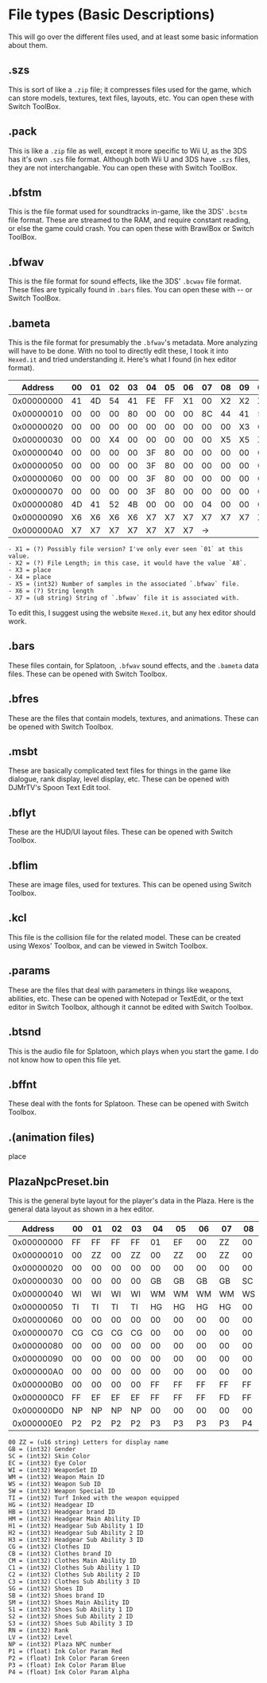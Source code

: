 # File types (Basic Descriptions)

This will go over the different files used, and at least some basic information about them.

## .szs
  This is sort of like a `.zip` file; it compresses files used for the game, which can store models, textures, text files, layouts, etc. You can open these with Switch ToolBox.
## .pack
  This is like a `.zip` file as well, except it more specific to Wii U, as the 3DS has it's own `.szs` file format. Although both Wii U and 3DS have `.szs` files, they are not interchangable. You can open these with Switch ToolBox.
## .bfstm
  This is the file format used for soundtracks in-game, like the 3DS' `.bcstm` file format. These are streamed to the RAM, and require constant reading, or else the game could crash. You can open these with BrawlBox or Switch ToolBox.
## .bfwav
  This is the file format for sound effects, like the 3DS' `.bcwav` file format. These files are typically found in `.bars` files. You can open these with -- or Switch ToolBox.
## .bameta
  This is the file format for presumably the `.bfwav`'s metadata. More analyzing will have to be done. With no tool to directly edit these, I took it into `Hexed.it` and tried understanding it. Here's what I found (in hex editor format).

|Address|00|01|02|03|04|05|06|07|08|09|0A|0B|0C|0D|0E|0F|
|--|--|--|--|--|--|--|--|--|--|--|--|--|--|--|--|--|
|0x00000000|41|4D|54|41|FE|FF|X1|00|X2|X2|X2|X2|00|00|00|00|
|0x00000010|00|00|00|80|00|00|00|8C|44|41|54|41|00|00|00|60|
|0x00000020|00|00|00|00|00|00|00|00|00|X3|00|02|3F|49|93|26|
|0x00000030|00|00|X4|00|00|00|00|00|X5|X5|X5|X5|00|00|00|00|
|0x00000040|00|00|00|00|3F|80|00|00|00|00|00|00|3F|80|00|00|
|0x00000050|00|00|00|00|3F|80|00|00|00|00|00|00|3F|80|00|00|
|0x00000060|00|00|00|00|3F|80|00|00|00|00|00|00|3F|80|00|00|
|0x00000070|00|00|00|00|3F|80|00|00|00|00|00|00|3F|80|00|00|
|0x00000080|4D|41|52|4B|00|00|00|04|00|00|00|00|53|54|52|47|
|0x00000090|X6|X6|X6|X6|X7|X7|X7|X7|X7|X7|X7|X7|X7|X7|X7|X7|
|0x000000A0|X7|X7|X7|X7|X7|X7|X7|->|
    
```
- X1 = (?) Possibly file version? I've only ever seen `01` at this value.
- X2 = (?) File Length; in this case, it would have the value `A8`.
- X3 = place
- X4 = place
- X5 = (int32) Number of samples in the associated `.bfwav` file.
- X6 = (?) String length
- X7 = (u8 string) String of `.bfwav` file it is associated with.
```
    
  To edit this, I suggest using the website `Hexed.it`, but any hex editor should work.

## .bars
  These files contain, for Splatoon, `.bfwav` sound effects, and the `.bameta` data files. These can be opened with Switch Toolbox.
## .bfres
  These are the files that contain models, textures, and animations. These can be opened with Switch Toolbox.
## .msbt
  These are basically complicated text files for things in the game like dialogue, rank display, level display, etc. These can be opened with DJMrTV's Spoon Text Edit tool.
## .bflyt
  These are the HUD/UI layout files. These can be opened with Switch Toolbox.
## .bflim
  These are image files, used for textures. This can be opened using Switch Toolbox.
## .kcl
  This file is the collision file for the related model. These can be created using Wexos' Toolbox, and can be viewed in Switch Toolbox.
## .params
  These are the files that deal with parameters in things like weapons, abilities, etc. These can be opened with Notepad or TextEdit, or the text editor in Switch Toolbox, although it cannot be edited with Switch Toolbox.
## .btsnd
  This is the audio file for Splatoon, which plays when you start the game. I do not know how to open this file yet.
## .bffnt
  These deal with the fonts for Splatoon. These can be opened with Switch Toolbox.
## .(animation  files)
  place
## PlazaNpcPreset.bin

This is the general byte layout for the player's data in the Plaza. Here is the general data layout as shown in a hex editor.

|Address|00|01|02|03|04|05|06|07|08|09|0A|0B|0C|0D|0E|0F|
|--|--|--|--|--|--|--|--|--|--|--|--|--|--|--|--|--|
|0x00000000|FF|FF|FF|FF|01|EF|00|ZZ|00|ZZ|00|ZZ|00|ZZ|00|ZZ|
|0x00000010|00|ZZ|00|ZZ|00|ZZ|00|ZZ|00|ZZ|00|00|00|00|00|00|
|0x00000020|00|00|00|00|00|00|00|00|00|00|00|00|00|00|00|00|
|0x00000030|00|00|00|00|GB|GB|GB|GB|SC|SC|SC|SC|EC|EC|EC|EC|
|0x00000040|WI|WI|WI|WI|WM|WM|WM|WM|WS|WS|WS|WS|SW|SW|SW|SW|
|0x00000050|TI|TI|TI|TI|HG|HG|HG|HG|00|00|00|00|00|00|00|00|
|0x00000060|00|00|00|00|00|00|00|00|00|00|00|00|00|00|00|00|
|0x00000070|CG|CG|CG|CG|00|00|00|00|00|00|00|00|00|00|00|00|
|0x00000080|00|00|00|00|00|00|00|00|00|00|00|00|SG|SG|SG|SG|
|0x00000090|00|00|00|00|00|00|00|00|00|00|00|00|00|00|00|00|
|0x000000A0|00|00|00|00|00|00|00|00|00|00|00|00|LV|LV|LV|LV|
|0x000000B0|00|00|00|00|FF|FF|FF|FF|FF|FF|FF|FF|00|00|00|00|
|0x000000C0|FF|EF|EF|EF|FF|FF|FF|FD|FF|FF|FF|FF|00|00|EF|EF|
|0x000000D0|NP|NP|NP|NP|00|00|00|00|00|04|EF|EF|P1|P1|P1|P1|
|0x000000E0|P2|P2|P2|P2|P3|P3|P3|P3|P4|P4|P4|P4|

```
00 ZZ = (u16 string) Letters for display name
GB = (int32) Gender
SC = (int32) Skin Color
EC = (int32) Eye Color
WI = (int32) WeaponSet ID
WM = (int32) Weapon Main ID
WS = (int32) Weapon Sub ID
SW = (int32) Weapon Special ID
TI = (int32) Turf Inked with the weapon equipped
HG = (int32) Headgear ID
HB = (int32) Headgear brand ID
HM = (int32) Headgear Main Ability ID
H1 = (int32) Headgear Sub Ability 1 ID
H2 = (int32) Headgear Sub Ability 2 ID
H3 = (int32) Headgear Sub Ability 3 ID
CG = (int32) Clothes ID
CB = (int32) Clothes brand ID
CM = (int32) Clothes Main Ability ID
C1 = (int32) Clothes Sub Ability 1 ID
C2 = (int32) Clothes Sub Ability 2 ID
C3 = (int32) Clothes Sub Ability 3 ID
SG = (int32) Shoes ID
SB = (int32) Shoes brand ID
SM = (int32) Shoes Main Ability ID
S1 = (int32) Shoes Sub Ability 1 ID
S2 = (int32) Shoes Sub Ability 2 ID
S3 = (int32) Shoes Sub Ability 3 ID
RN = (int32) Rank
LV = (int32) Level
NP = (int32) Plaza NPC number
P1 = (float) Ink Color Param Red
P2 = (float) Ink Color Param Green
P3 = (float) Ink Color Param Blue
P4 = (float) Ink Color Param Alpha
```

